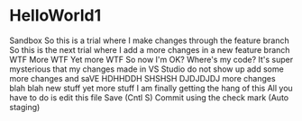 # HelloWorld1
Sandbox
So this is a trial where I make changes through the feature branch
So this is the next trial where I add a more changes in a new feature branch
WTF
More WTF
Yet more WTF
So now I'm OK?
Where's my code?
It's super mysterious that my changes made in VS Studio do not show up
add some more changes and saVE
HDHHDDH
SHSHSH
DJDJDJDJ
more changes
blah blah
new stuff
yet more stuff
I am finally getting the hang of this
All you have to do is edit this file
Save (Cntl S)
Commit using the check mark (Auto staging)

